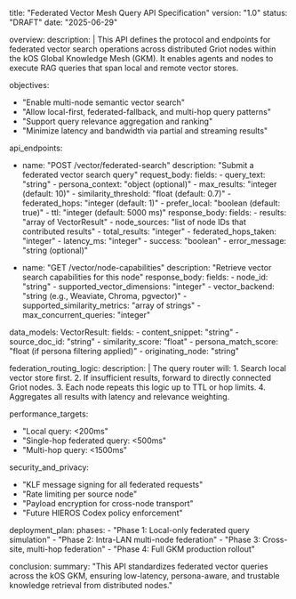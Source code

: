title: "Federated Vector Mesh Query API Specification"
version: "1.0"
status: "DRAFT"
date: "2025-06-29"

overview:
  description: |
    This API defines the protocol and endpoints for federated vector search operations across distributed Griot nodes within the kOS Global Knowledge Mesh (GKM). It enables agents and nodes to execute RAG queries that span local and remote vector stores.

objectives:
  - "Enable multi-node semantic vector search"
  - "Allow local-first, federated-fallback, and multi-hop query patterns"
  - "Support query relevance aggregation and ranking"
  - "Minimize latency and bandwidth via partial and streaming results"

api_endpoints:
  - name: "POST /vector/federated-search"
    description: "Submit a federated vector search query"
    request_body:
      fields:
        - query_text: "string"
        - persona_context: "object (optional)"
        - max_results: "integer (default: 10)"
        - similarity_threshold: "float (default: 0.7)"
        - federated_hops: "integer (default: 1)"
        - prefer_local: "boolean (default: true)"
        - ttl: "integer (default: 5000 ms)"
    response_body:
      fields:
        - results: "array of VectorResult"
        - node_sources: "list of node IDs that contributed results"
        - total_results: "integer"
        - federated_hops_taken: "integer"
        - latency_ms: "integer"
        - success: "boolean"
        - error_message: "string (optional)"

  - name: "GET /vector/node-capabilities"
    description: "Retrieve vector search capabilities for this node"
    response_body:
      fields:
        - node_id: "string"
        - supported_vector_dimensions: "integer"
        - vector_backend: "string (e.g., Weaviate, Chroma, pgvector)"
        - supported_similarity_metrics: "array of strings"
        - max_concurrent_queries: "integer"

data_models:
  VectorResult:
    fields:
      - content_snippet: "string"
      - source_doc_id: "string"
      - similarity_score: "float"
      - persona_match_score: "float (if persona filtering applied)"
      - originating_node: "string"

federation_routing_logic:
  description: |
    The query router will:
    1. Search local vector store first.
    2. If insufficient results, forward to directly connected Griot nodes.
    3. Each node repeats this logic up to TTL or hop limits.
    4. Aggregates all results with latency and relevance weighting.

performance_targets:
  - "Local query: <200ms"
  - "Single-hop federated query: <500ms"
  - "Multi-hop query: <1500ms"

security_and_privacy:
  - "KLF message signing for all federated requests"
  - "Rate limiting per source node"
  - "Payload encryption for cross-node transport"
  - "Future HIEROS Codex policy enforcement"

deployment_plan:
  phases:
    - "Phase 1: Local-only federated query simulation"
    - "Phase 2: Intra-LAN multi-node federation"
    - "Phase 3: Cross-site, multi-hop federation"
    - "Phase 4: Full GKM production rollout"

conclusion:
  summary: "This API standardizes federated vector queries across the kOS GKM, ensuring low-latency, persona-aware, and trustable knowledge retrieval from distributed nodes."

